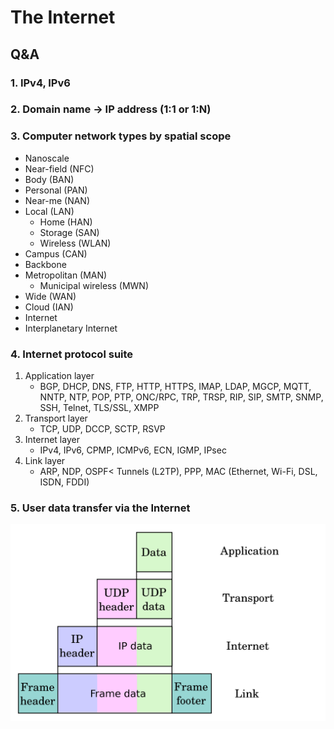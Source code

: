 # The Internet



## Q&A

### 1. IPv4, IPv6

### 2. Domain name -> IP address (1:1 or 1:N)

### 3. Computer network types by spatial scope

* Nanoscale
* Near-field (NFC)
* Body (BAN)
* Personal (PAN)
* Near-me (NAN)
* Local (LAN)
	* Home (HAN)
	* Storage (SAN)
	* Wireless (WLAN)
* Campus (CAN)
* Backbone
* Metropolitan (MAN)
	* Municipal wireless (MWN)
* Wide (WAN)
* Cloud (IAN)
* Internet
* Interplanetary Internet


### 4. Internet protocol suite

1. Application layer
	* BGP, DHCP, DNS, FTP, HTTP, HTTPS, IMAP, LDAP, MGCP, MQTT, NNTP, NTP, POP, PTP, ONC/RPC, TRP, TRSP, RIP, SIP, SMTP, SNMP, SSH, Telnet, TLS/SSL, XMPP
2. Transport layer
	* TCP, UDP, DCCP, SCTP, RSVP
3. Internet layer
	* IPv4, IPv6, CPMP, ICMPv6, ECN, IGMP, IPsec
4. Link layer
	* ARP, NDP, OSPF< Tunnels (L2TP), PPP, MAC (Ethernet, Wi-Fi, DSL, ISDN, FDDI)


### 5. User data transfer via the Internet

![](../assets/images/user-data-transfer-via-the-internet.png)
